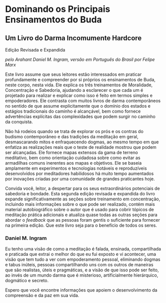 # Dominando os Principais Ensinamentos do Buda

## Um Livro do Darma Incomumente Hardcore

Edição Revisada e Expandida

_pelo Arahant Daniel M. Ingram, versão em Português do Brasil por Felipe Marx_

Este livro assume que seus leitores estão interessados em praticar profundamente e compreender por si próprios os ensinamentos de Buda, neste corpo, nesta vida. Ele explica os três treinamentos de Moralidade, Concentração e Sabedoria, ajudando a esclarecer o que cada um é projetado para realizar e explicar como isso é feito em termos simples e empoderadores. Ele contrasta com muitos livros de darma contemporâneos no sentido de que assume explicitamente que o domínio dos estados e estágios tradicionais do caminho é alcançável, bem como fornece advertências explícitas das complexidades que podem surgir no caminho da conquista.

Não há rodeios quando se trata de explorar os prós e os contras do budismo contemporâneo e das tradições da meditação em geral, desmascarando mitos e enfraquecendo dogmas, ao mesmo tempo em que enfatiza as realizações reais que o teste de realidade mostrou que podem ser alcançadas. Ele fornece mapas extensos da gama de terreno meditativo, bem como orientação cuidadosa sobre como evitar as armadilhas comuns inerentes aos mapas e objetivos. Ele se baseia amplamente em experimentos e tecnologias notáveis e reproduzíveis desenvolvidos por meditadores habilidosos há muito tempo aumentados por inovações criadas por uma comunidade de grandes praticantes hoje.

Convida você, leitor, a despertar para os seus extraordinários potenciais de sabedoria e bondade. Esta segunda edição revisada e expandida do livro expande significativamente as seções sobre treinamento em concentração, incluindo mais informações sobre o que pode ser realizado, contém mais material autobiográfico sobre o autor que é usado para cobrir tópicos de meditação prática adicionais e atualiza quase todas as outras seções para abordar o _feedback_ que as pessoas foram gentis o suficiente para fornecer na primeira edição. Que este livro seja para o benefício de todos os seres.

### Daniel M. Ingram

Eu tenho uma visão de como a meditação é falada, ensinada, compartilhada e praticada que extrai o melhor do que eu fui exposto e vi acontecer, uma visão que tem tudo a ver com empoderamento pessoal, eliminando dogmas e tabus inúteis, pessoas compartilhando uns com os outros de maneiras que são realistas, úteis e pragmáticas, e a visão de que isso pode ser feito, ao invés de um mundo darma que é misterioso, artificialmente hierárquico, dogmático e secreto.

Espero que você encontre informações que apoiem o desenvolvimento da compreensão e da paz em sua vida.
